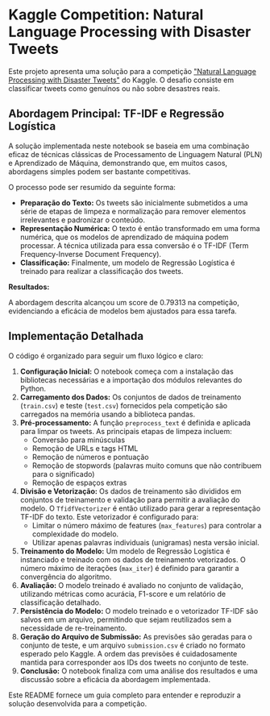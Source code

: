# Kaggle Competition: Natural Language Processing with Disaster Tweets

Este projeto apresenta uma solução para a competição ["Natural Language Processing with Disaster Tweets"](https://www.kaggle.com/competitions/nlp-getting-started) do Kaggle. O desafio consiste em classificar tweets como genuínos ou não sobre desastres reais.

## Abordagem Principal: TF-IDF e Regressão Logística

A solução implementada neste notebook se baseia em uma combinação eficaz de técnicas clássicas de Processamento de Linguagem Natural (PLN) e Aprendizado de Máquina, demonstrando que, em muitos casos, abordagens simples podem ser bastante competitivas.

O processo pode ser resumido da seguinte forma:

* **Preparação do Texto:** Os tweets são inicialmente submetidos a uma série de etapas de limpeza e normalização para remover elementos irrelevantes e padronizar o conteúdo.
* **Representação Numérica:** O texto é então transformado em uma forma numérica, que os modelos de aprendizado de máquina podem processar. A técnica utilizada para essa conversão é o TF-IDF (Term Frequency-Inverse Document Frequency).
* **Classificação:** Finalmente, um modelo de Regressão Logística é treinado para realizar a classificação dos tweets.

**Resultados:**

A abordagem descrita alcançou um score de 0.79313 na competição, evidenciando a eficácia de modelos bem ajustados para essa tarefa.

## Implementação Detalhada

O código é organizado para seguir um fluxo lógico e claro:

1.  **Configuração Inicial:** O notebook começa com a instalação das bibliotecas necessárias e a importação dos módulos relevantes do Python.
2.  **Carregamento dos Dados:** Os conjuntos de dados de treinamento (`train.csv`) e teste (`test.csv`) fornecidos pela competição são carregados na memória usando a biblioteca pandas.
3.  **Pré-processamento:** A função `preprocess_text` é definida e aplicada para limpar os tweets. As principais etapas de limpeza incluem:
    * Conversão para minúsculas
    * Remoção de URLs e tags HTML
    * Remoção de números e pontuação
    * Remoção de stopwords (palavras muito comuns que não contribuem para o significado)
    * Remoção de espaços extras
4.  **Divisão e Vetorização:** Os dados de treinamento são divididos em conjuntos de treinamento e validação para permitir a avaliação do modelo. O `TfidfVectorizer` é então utilizado para gerar a representação TF-IDF do texto. Este vetorizador é configurado para:
    * Limitar o número máximo de features (`max_features`) para controlar a complexidade do modelo.
    * Utilizar apenas palavras individuais (unigramas) nesta versão inicial.
5.  **Treinamento do Modelo:** Um modelo de Regressão Logística é instanciado e treinado com os dados de treinamento vetorizados. O número máximo de iterações (`max_iter`) é definido para garantir a convergência do algoritmo.
6.  **Avaliação:** O modelo treinado é avaliado no conjunto de validação, utilizando métricas como acurácia, F1-score e um relatório de classificação detalhado.
7.  **Persistência do Modelo:** O modelo treinado e o vetorizador TF-IDF são salvos em um arquivo, permitindo que sejam reutilizados sem a necessidade de re-treinamento.
8.  **Geração do Arquivo de Submissão:** As previsões são geradas para o conjunto de teste, e um arquivo `submission.csv` é criado no formato esperado pelo Kaggle. A ordem das previsões é cuidadosamente mantida para corresponder aos IDs dos tweets no conjunto de teste.
9.  **Conclusão:** O notebook finaliza com uma análise dos resultados e uma discussão sobre a eficácia da abordagem implementada.

Este README fornece um guia completo para entender e reproduzir a solução desenvolvida para a competição.
